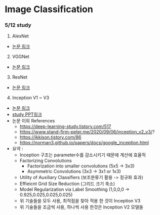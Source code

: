 # Image Classification

### 5/12 study
1. AlexNet
- [논문 링크](https://www.nvidia.cn/content/tesla/pdf/machine-learning/imagenet-classification-with-deep-convolutional-nn.pdf)

2. VGGNet
- [논문 링크](https://arxiv.org/abs/1409.1556)

3. ResNet
- [논문 링크](https://arxiv.org/abs/1512.03385)

4. Inception V1 ~ V3
  - [논문 링크](https://arxiv.org/abs/1512.00567)
  - [study PPT링크](https://docs.google.com/presentation/d/197SMZgEppGqs4sU3dC4gjvAoTdzxLs1eYOAYVLXEba4/edit?usp=sharing)
  - 논문 이외 References
    - https://deep-learning-study.tistory.com/517
    - https://www.stand-firm-peter.me/2020/09/06/inception_v2_v3/?
    - https://ikkison.tistory.com/86
    - https://norman3.github.io/papers/docs/google_inception.html
  - 요약 : 
    - Inception 구조는 parameter수를 감소시키기 때문에 계산에 효율적
    - Factorizing Convolutions
      - Factorization into smaller convolutions (5x5 -> 3x3)
      - Asymmetric Convolutions (3x3 -> 3x1 or 1x3)
    - Utility of Auxiliary Classifiers (보조분류기 활용 -> 정규화 효과)
    - Effieicnt Grid Size Reduction (그리드 크기 축소)
    - Model Regularization via Label Smoothing (1,0,0,0 -> 0.925,0.025,0.025,0.025)
    - 위 기술들을 모두 사용, 최적점을 찾아 적용 한 것이 Inception V3
    - 위 기술들을 조금씩 사용, 하나씩 사용 한것은 Inception V2 모델들


